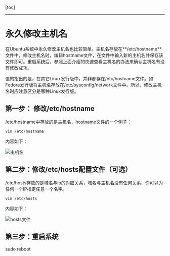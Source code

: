 [toc]

---

# 永久修改主机名

在Ubuntu系统中永久修改主机名也比较简单。主机名存放在**/etc/hostname**文件中，修改主机名时，编辑hostname文件，在文件中输入新的主机名并保存该文件即可。重启系统后，参照上面介绍的快速查看主机名的办法来确认主机名有没有修改成功。

值的指出的是，在其它Linux发行版中，并非都存在/etc/hostname文件。如Fedora发行版将主机名存放在/etc/sysconfig/network文件中。所以，修改主机名时应注意区分是哪种Linux发行版。

## **第一步： 修改/etc/hostname**

/etc/hostname中存放的是主机名，hostname文件的一个例子：

```shell
vim /etc/hostname
```

内容如下：

![主机名](D:\project\B.Smile\SmileX-boot\smilex-study\doc\运维\ubuntu\基础\永久修改主机名.assets\526155622795.png)

## **第二步：修改/etc/hosts配置文件（可选）**

/etc/hosts存放的是域名与ip的对应关系，域名与主机名没有任何关系，你可以为任何一个IP指定任意一个名字。

```shell
vim /etc/hosts
```

内容如下：

![hosts文件](D:\project\B.Smile\SmileX-boot\smilex-study\doc\运维\ubuntu\基础\永久修改主机名.assets\526155857398.png)

## **第三步：重启系统**

sudo reboot